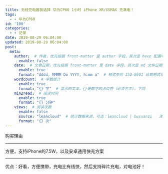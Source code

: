 ```yaml
---
title: 无线充电器我选择 华为CP60 1小时 iPhone XR/XSMAX 充满电！
tags:
  - - 华为CP60
id: '100'
categories:
  - - 记录
date: 2019-08-29 06:04:00
updated: 2019-08-29 06:04:00
post:
  meta:
    author:  # 作者，优先根据 front-matter 里 author 字段，其次是 hexo 配置中 author 值
      enable: false
    date:  # 文章日期，优先根据 front-matter 里 date 字段，其次是 md 文件日期
      enable: true
      format: "dddd, MMMM Do YYYY, h:mm a"  # 格式参照 ISO-8601 日期格式化
    wordcount:  # 字数统计
      enable: true
      format: "{} 字"  # 显示的文本，{}是数字的占位符（必须包含)，下同
    min2read:  # 阅读时间
      enable: true
      format: "{} 分钟"
    views:  # 阅读次数
      enable: false
      source: "leancloud"  # 统计数据来源，可选：leancloud | busuanzi   注意不蒜子会间歇抽风
      format: "{} 次"
---
```


购买理由

* * *

方便，支持iPhone的7.5W，以及安卓通用快充方案

* * *

优点：好看，方便携带，充电比有线快，然后支持碎片充电，对电池好！